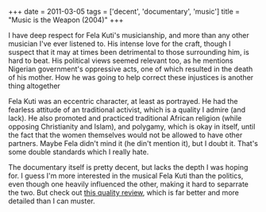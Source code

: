 +++
date = 2011-03-05
tags = ['decent', 'documentary', 'music']
title = "Music is the Weapon (2004)"
+++

I have deep respect for Fela Kuti\'s musicianship, and more than any
other musician I\'ve ever listened to. His intense love for the craft,
though I suspect that it may at times been detrimental to those
surrounding him, is hard to beat. His political views seemed relevant
too, as he mentions Nigerian government\'s oppressive acts, one of which
resulted in the death of his mother. How he was going to help correct
these injustices is another thing altogether

Fela Kuti was an eccentric character, at least as portrayed. He had the
fearless attitude of an traditional activist, which is a quality I
admire (and lack). He also promoted and practiced traditional African
religion (while opposing Christianity and Islam), and polygamy, which is
okay in itself, until the fact that the women themselves would not be
allowed to have other partners. Maybe Fela didn\'t mind it (he din\'t
mention it), but I doubt it. That\'s some double standards which I
really hate.

The documentary itself is pretty decent, but lacks the depth I was
hoping for. I guess I\'m more interested in the musical Fela Kuti than
the politics, even though one heavily influenced the other, making it
hard to separrate the two. But check out [this quality review], which is
far better and more detailed than I can muster.

  [this quality review]: http://www.amazon.com/review/R28YF6P9MDOEPS/ref=cm_cr_dp_perm?ie=UTF8&ASIN=B000079DF9&nodeID=130&tag=&linkCode=
